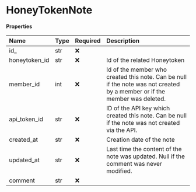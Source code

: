 # HoneyTokenNote

**Properties**

| Name          | Type | Required | Description                                                                                                               |
| :------------ | :--- | :------- | :------------------------------------------------------------------------------------------------------------------------ |
| id\_          | str  | ❌       |                                                                                                                           |
| honeytoken_id | str  | ❌       | Id of the related Honeytoken                                                                                              |
| member_id     | int  | ❌       | Id of the member who created this note. Can be null if the note was not created by a member or if the member was deleted. |
| api_token_id  | str  | ❌       | ID of the API key which created this note. Can be null if the note was not created via the API.                           |
| created_at    | str  | ❌       | Creation date of the note                                                                                                 |
| updated_at    | str  | ❌       | Last time the content of the note was updated. Null if the comment was never modified.                                    |
| comment       | str  | ❌       |                                                                                                                           |

<!-- This file was generated by liblab | https://liblab.com/ -->
